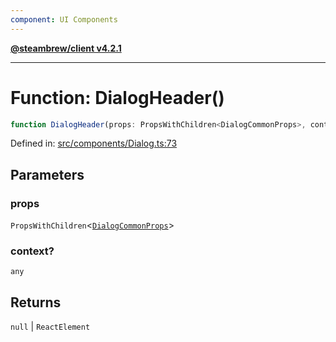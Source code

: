 ```yaml
---
component: UI Components
---
```


[**@steambrew/client v4.2.1**](../README.md)

***

# Function: DialogHeader()

```ts
function DialogHeader(props: PropsWithChildren<DialogCommonProps>, context?: any): null | ReactElement
```

Defined in: [src/components/Dialog.ts:73](https://github.com/SteamClientHomebrew/SDK/blob/main/typescript-packages/client/src/components/Dialog.ts#L73)

## Parameters

### props

`PropsWithChildren`\<[`DialogCommonProps`](../interfaces/DialogCommonProps.md)\>

### context?

`any`

## Returns

`null` \| `ReactElement`
